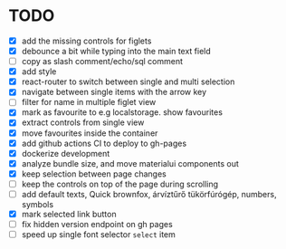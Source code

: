 # TODO

- [x] add the missing controls for figlets
- [x] debounce a bit while typing into the main text field
- [ ] copy as slash comment/echo/sql comment
- [x] add style
- [x] react-router to switch between single and multi selection
- [x] navigate between single items with the arrow key
- [ ] filter for name in multiple figlet view
- [x] mark as favourite to e.g localstorage. show favourites
- [x] extract controls from single view
- [x] move favourites inside the container
- [x] add github actions CI to deploy to gh-pages
- [x] dockerize development
- [x] analyze bundle size, and move materialui components out
- [x] keep selection between page changes
- [ ] keep the controls on top of the page during scrolling
- [ ] add default texts, Quick brownfox, árvíztűrő tükörfúrógép, numbers, symbols
- [x] mark selected link button
- [ ] fix hidden version endpoint on gh pages
- [ ] speed up single font selector `select` item
